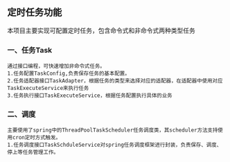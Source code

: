 ## 定时任务功能
  本项目主要实现可配置定时任务，包含命令式和非命令式两种类型任务
###  一、任务Task
    通过接口编程，可快速增加非命令式任务。
    1.任务配置TaskConfig,负责保存任务的基本配置。
    2.任务适配器接口TaskAdapter，根据任务的类型来选择对应的适配器，在适配器中使用对应TaskExecuteService来执行任务
    3.任务执行接口TaskExecuteService，根据任务配置执行具体的业务
    
###  二、调度
    主要使用了spring中的ThreadPoolTaskScheduler任务调度类，其scheduler方法支持使用cron定时方式触发。
    1.任务调度接口TaskSchduleService对spring任务调度框架进行封装，负责保存、调度、停上等任务管理工作。
